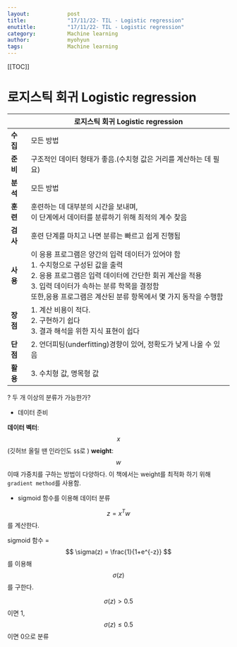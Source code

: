 ```yaml
---
layout:            post
title:             "17/11/22- TIL - Logistic regression"
enutitle:          "17/11/22- TIL - Logistic regression"
category:          Machine learning
author:            myohyun
tags:              Machine learning
---
```

<script src='https://cdnjs.cloudflare.com/ajax/libs/mathjax/2.7.2/MathJax.js?config=TeX-MML-AM_CHTML'></script>

[[TOC]]

# 로지스틱 회귀 Logistic regression

|  | 로지스틱 회귀 Logistic regression |
|--------|--------|
| <b>수집       |모든 방법        |
| <b>준비       |구조적인 데이터 형태가 좋음.(수치형 값은 거리를 계산하는 데 필요)        |
| <b>분석       |모든 방법        |
| <b>훈련       |훈련하는 데 대부분의 시간을 보내며, <br>이 단계에서 데이터를 분류하기 위해 최적의 계수 찾음        |
| <b>검사       |훈련 단계를 마치고 나면 분류는 빠르고 쉽게 진행됨        |
| <b>사용       |이 응용 프로그램은 양간의 입력 데이터가 있어야 함<br>1. 수치형으로 구성된 값을 출력<br>2. 응용 프로그램은 입력 데이터에 간단한 회귀 계산을 적용<br>3. 입력 데이터가 속하는 분류 학목을 결정함<br>또한,응용 프로그램은 계산된 분류 항목에서 몇 가지 동작을 수행함|
| <b>장점       |1. 계산 비용이 적다.<br>2. 구현하기 쉽다<br>3. 결과 해석을 위한 지식 표현이 쉽다        |
| <b>단점       |2. 언더피팅(underfitting)경향이 있어, 정확도가 낮게 나올 수 있음        |
| <b>활용       |3. 수치형 값, 명목형 값        |



? 두 개 이상의 분류가 가능한가?

- 데이터 준비

**데이터 벡터**: $$ x $$ (깃허브 올릴 땐 인라인도 `$$`로 )
**weight**: $$ w $$
이때 가중치를 구하는 방법이 다양하다. 이 책에서는 weight를 최적화 하기 위해 `gradient method`를 사용함.

- sigmoid 함수를 이용해 데이터 분류

$$ z = x^Tw $$ 를 계산한다. 

sigmoid 함수 = $$ \sigma(z) = \frac{1}{1+e^{-z}} $$ 를 이용해 $$ \sigma(z) $$를 구한다.

$$ \sigma(z)> 0.5 $$ 이면 1, $$ \sigma(z) \leq 0.5 $$ 이면 0으로 분류
